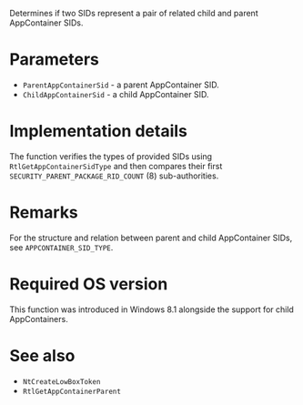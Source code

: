 Determines if two SIDs represent a pair of related child and parent AppContainer SIDs.

# Parameters
 - `ParentAppContainerSid` - a parent AppContainer SID.
 - `ChildAppContainerSid` - a child AppContainer SID.

# Implementation details
The function verifies the types of provided SIDs using `RtlGetAppContainerSidType` and then compares their first `SECURITY_PARENT_PACKAGE_RID_COUNT` (8) sub-authorities.

# Remarks
For the structure and relation between parent and child AppContainer SIDs, see `APPCONTAINER_SID_TYPE`.

# Required OS version
This function was introduced in Windows 8.1 alongside the support for child AppContainers.

# See also
 - `NtCreateLowBoxToken`
 - `RtlGetAppContainerParent`
